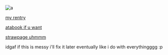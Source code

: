 ![a](https://i.postimg.cc/SK706shy/cooltext467683544736260.gif)

[my rentry](https://rentry.co/sniide)

[atabook if u want](https://sniide.atabook.org/)

[strawpage uhmmm](https://sniide.straw.page/)

idgaf if this is messy i'll fix it later eventually like i do with everythingggg :p

